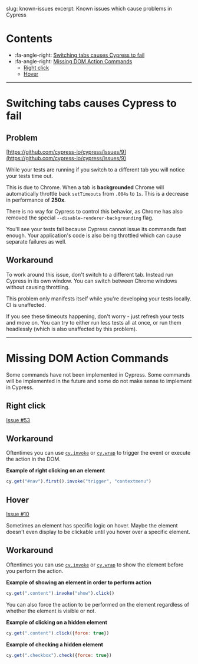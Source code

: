 slug: known-issues
excerpt: Known issues which cause problems in Cypress

# Contents

- :fa-angle-right: [Switching tabs causes Cypress to fail](#section-switching-tabs-causes-cypress-to-fail)
- :fa-angle-right: [Missing DOM Action Commands](#section-missing-dom-action-commands)
  - [Right click](#section-right-click)
  - [Hover](#section-hover)

***

# Switching tabs causes Cypress to fail

## Problem

[https://github.com/cypress-io/cypress/issues/9](https://github.com/cypress-io/cypress/issues/9)

While your tests are running if you switch to a different tab you will notice your tests time out.

This is due to Chrome. When a tab is **backgrounded** Chrome will automatically throttle back `setTimeouts` from `.004s` to `1s`. This is a decrease in performance of **250x**.

There is no way for Cypress to control this behavior, as Chrome has also removed the special `--disable-renderer-backgrounding` flag.

You'll see your tests fail because Cypress cannot issue its commands fast enough. Your application's code is also being throttled which can cause separate failures as well.

## Workaround

To work around this issue, don't switch to a different tab. Instead run Cypress in its own window. You can switch between Chrome windows without causing throttling.

This problem only manifests itself while you're developing your tests locally. CI is unaffected.

If you see these timeouts happening, don't worry - just refresh your tests and move on. You can try to either run less tests all at once, or run them headlessly (which is also unaffected by this problem).

***

# Missing DOM Action Commands

Some commands have not been implemented in Cypress. Some commands will be implemented in the future and some do not make sense to implement in Cypress.

## Right click

[Issue #53](https://github.com/cypress-io/cypress/issues/53)

## Workaround

Oftentimes you can use [`cy.invoke`](https://on.cypress.io/api/invoke) or [`cy.wrap`](https://on.cypress.io/api/wrap) to trigger the event or execute the action in the DOM.

**Example of right clicking on an element**
```javascript
cy.get("#nav").first().invoke("trigger", "contextmenu")
```

## Hover

[Issue #10](https://github.com/cypress-io/cypress/issues/10)

Sometimes an element has specific logic on hover. Maybe the element doesn't even display to be clickable until you hover over a specific element.

## Workaround

Oftentimes you can use [`cy.invoke`](https://on.cypress.io/api/invoke) or [`cy.wrap`](https://on.cypress.io/api/wrap) to show the element before you perform the action.

**Example of showing an element in order to perform action**
```javascript
cy.get(".content").invoke("show").click()
```

You can also force the action to be performed on the element regardless of whether the element is visible or not.

**Example of clicking on a hidden element**
```javascript
cy.get(".content").click({force: true})
```

**Example of checking a hidden element**
```javascript
cy.get(".checkbox").check({force: true})
```
